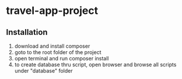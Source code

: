 # travel-app-project

## Installation
  1. download and install composer
  2. goto to the root folder of the project
  3. open terminal and run composer install
  4. to create database thru script, open browser and browse all scripts under "database" folder
